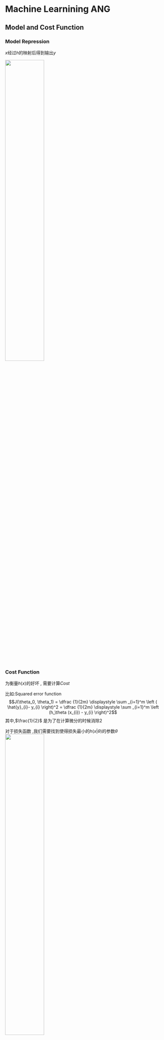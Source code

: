 # Machine Learnining ANG

## Model and Cost Function

### Model Repression

$x$经过$h$的映射后得到输出$y$

<img src="assets/MachineLearniningANG/2018-03-16-16-36-25.png" width = 50%>

### Cost Function

为衡量$h(x)$的好坏 , 需要计算$Cost$

比如:Squared error function
$$J(\theta_0, \theta_1) = \dfrac {1}{2m} \displaystyle \sum _{i=1}^m \left ( \hat{y}_{i}- y_{i} \right)^2 = \dfrac {1}{2m} \displaystyle \sum _{i=1}^m \left (h_\theta (x_{i}) - y_{i} \right)^2$$
其中,$\frac{1}{2}$ 是为了在计算微分的时候消除$2$

对于损失函数 ,我们需要找到使得损失最小的$h(x|\theta)$的参数$\theta$
<img src="assets/MachineLearniningANG/2018-03-16-16-44-12.png" width = 50%>

### Parameter Learning - Gradient Descent

![](assets/MachineLearniningANG/2018-03-16-16-48-55.png)

随机取一个起点 , 要达到cost function最小的点,就需要往值减小的方向走,而值减小最快的方向 , 就是梯度的负方向

$$\theta_j := \theta_j - \alpha \frac{\partial}{\partial \theta_j} J(\theta_0, \theta_1)$$

需要注意 : 所有的参数需要同时更新,因为梯度在参数更新之后会发生变化

![](assets/MachineLearniningANG/2018-03-16-16-51-05.png)

学习率过大的话可能导致波动,而学习率过小则收敛慢

![](assets/MachineLearniningANG/2018-03-16-16-53-29.png)

寻找到的解可能是局部最小值而不是最优解,因为梯度为0(极点)的时候,参数不在变化
$$\theta_1:=\theta_1-\alpha * 0$$

### Feature Scaling

对于不同大小范围的特征 , 在相同的学习速率下 , 范围大的特征可能学习得慢

为了加快学习过程 , 有两种可行的办法

1. feature scaling

    使得特征的范围在1以内

2. mean normalization

    使得特征的均值为0

下面这个公式可以达到上面两种目的
$$x_i := \dfrac{x_i - \mu_i}{s_i}$$
其中,$mu_i$是均值 , $s_i$是标准差

### Polynomial Regression

基于$x_1$产生更多的特征,比如平方 , 立方:
$$h_\theta(x) = \theta_0 + \theta_1 x_1 + \theta_2 x_1^2 + \theta_3 x_1^3 =^{def} \theta_0 + \theta_1 x_1 + \theta_2 x_2 + \theta_3 x_3 $$

> 实际上就是 核技巧
> $$x' = \left ( \begin{array}{c}1 \\ x \\x^2 \end{array} \right )$$

### Normal Equation

目标:
$$minimize \quad J(\theta_0, \theta_1)$$

为求解这个问题:
$$\frac{\partial J}{\partial \theta} = 0$$

有解析解:
$$\theta = (X^T X)^{-1}X^T y$$

和梯度下降的对比:

![](assets/MachineLearniningANG/2018-03-16-22-15-14.png)

$X^TX$可能是非半正定(非满秩)的,可能原因如下:

1. 数据冗余 , 存在两种特别相近的特征
2. 过多的特征 , 即特征数目大于样本数

## classification

We could approach the classification problem ignoring the fact that **y is discrete-valued**, and use our old linear regression algorithm to try to predict y given x. However, it is easy to construct examples where this method **performs very poorly**.

### Hypothesis Representation

$$\begin{array}{rl}
h_\theta(x) &= g(\theta^Tx)\\
z &= \theta^Tx\\
g(x) &= \frac{1}{1 + e^{-z}}
\end{array}$$

label:$y\in \{0 , 1\}$

$h_\theta(x)$ will give us the probability that our output is 1.

$$\begin{align*}& h_\theta(x) = P(y=1 | x ; \theta) = 1 - P(y=0 | x ; \theta) \newline& P(y = 0 | x;\theta) + P(y = 1 | x ; \theta) = 1\end{align*}$$

### Decision Boundary

$$\begin{align*}& h_\theta(x) \geq 0.5 \rightarrow y = 1 \newline& h_\theta(x) < 0.5 \rightarrow y = 0 \newline\end{align*}$$
即
$$\begin{align*}& \theta^T x \geq 0 \Rightarrow y = 1 \newline& \theta^T x < 0 \Rightarrow y = 0 \newline\end{align*}$$

### Cost Function for Logistic regression

$$\begin{align*}& J(\theta) = \dfrac{1}{m} \sum_{i=1}^m \mathrm{Cost}(h_\theta(x^{(i)}),y^{(i)}) \newline & \mathrm{Cost}(h_\theta(x),y) = -\log(h_\theta(x)) \; & \text{if y = 1} \newline & \mathrm{Cost}(h_\theta(x),y) = -\log(1-h_\theta(x)) \; & \text{if y = 0}\end{align*}$$

$$J(\theta) = - \frac{1}{m} \displaystyle \sum_{i=1}^m [y^{(i)}\log (h_\theta (x^{(i)})) + (1 - y^{(i)})\log (1 - h_\theta(x^{(i)}))]$$

矩阵形式:
$$\begin{align*} & h = g(X\theta)\newline & J(\theta) = \frac{1}{m} \cdot \left(-y^{T}\log(h)-(1-y)^{T}\log(1-h)\right) \end{align*}$$

梯度下降:
$$\begin{align*}& Repeat \; \lbrace \newline & \; \theta_j := \theta_j - \alpha \dfrac{\partial}{\partial \theta_j}J(\theta) \newline & \rbrace\end{align*}$$

$$\begin{align*} & Repeat \; \lbrace \newline & \; \theta_j := \theta_j - \frac{\alpha}{m} \sum_{i=1}^m (h_\theta(x^{(i)}) - y^{(i)}) x_j^{(i)} \newline & \rbrace \end{align*}$$

$$\theta := \theta - \frac{\alpha}{m} X^{T} (g(X \theta ) - \vec{y})$$

### Multiclass Classification

#### One-vs-all

$$\begin{align*}& y \in \lbrace0, 1 ... n\rbrace \newline& h_\theta^{(0)}(x) = P(y = 0 | x ; \theta) \newline& h_\theta^{(1)}(x) = P(y = 1 | x ; \theta) \newline& \cdots \newline& h_\theta^{(n)}(x) = P(y = n | x ; \theta) \newline& \mathrm{prediction} = \max_i( h_\theta ^{(i)}(x) )\newline\end{align*}$$

![](assets/MachineLearniningNG/2018-03-21-12-50-43.png)

Train a logistic regression classifier $h_\theta(x)$ for each class￼ to predict the probability that ￼ $￼y = i$￼ ￼.

To make a prediction on a new $x$, pick the class ￼that maximizes $h_\theta(x)$

### Underfitting and Overfitting

Underfitting, or high bias:It is usually caused by a function that is too simple or uses too few features

overfitting, or high variance:It is usually caused by a complicated function that creates a lot of unnecessary curves and angles unrelated to the data.

There are two main options to address the issue of overfitting:

1. Reduce the number of features:
    * Manually select which features to keep.
    * Use a model selection algorithm (studied later in the course).
2. Regularization
    * Keep all the features, but reduce the magnitude of parameters $\theta_j$.
    * Regularization works well when we have a lot of slightly useful features.

#### Regularization

##### Regularized Linear Regression

$$min_\theta\ \dfrac{1}{2m}\  \sum_{i=1}^m (h_\theta(x^{(i)}) - y^{(i)})^2 + \lambda\ \sum_{j=1}^n \theta_j^2$$

We will modify our gradient descent function to separate out θ0 from the rest of the parameters because **we do not want to penalize $\theta_0$.**

$$\begin{align*} & \text{Repeat}\ \lbrace \newline & \ \ \ \ \theta_0 := \theta_0 - \alpha\ \frac{1}{m}\ \sum_{i=1}^m (h_\theta(x^{(i)}) - y^{(i)})x_0^{(i)} \newline & \ \ \ \ \theta_j := \theta_j - \alpha\ \left[ \left( \frac{1}{m}\ \sum_{i=1}^m (h_\theta(x^{(i)}) - y^{(i)})x_j^{(i)} \right) + \frac{\lambda}{m}\theta_j \right] &\ \ \ \ \ \ \ \ \ \ j \in \lbrace 1,2...n\rbrace\newline & \rbrace \end{align*}$$

$$\theta_j := \theta_j(1 - \alpha\frac{\lambda}{m}) - \alpha\frac{1}{m}\sum_{i=1}^m(h_\theta(x^{(i)}) - y^{(i)})x_j^{(i)}$$

Normal Equation:
$$\begin{align*}& \theta = \left( X^TX + \lambda \cdot L \right)^{-1} X^Ty \newline& \text{where}\ \ L = \begin{bmatrix} 0 & & & & \newline & 1 & & & \newline & & 1 & & \newline & & & \ddots & \newline & & & & 1 \newline\end{bmatrix}\end{align*}$$

L is a matrix with **0 at the top** left and 1's down the diagonal, with 0's everywhere else.

##### Regularized Logistic Regression

$$J(\theta) = - \frac{1}{m} \sum_{i=1}^m \large[ y^{(i)}\ \log (h_\theta (x^{(i)})) + (1 - y^{(i)})\ \log (1 - h_\theta(x^{(i)}))\large] + \frac{\lambda}{2m}\sum_{j=1}^n \theta_j^2$$

The second sum $\sum_{j=1}^n \theta_j^2$ means to explicitly **exclude the bias term $\theta_0$**.

## Neural Networks

输入样本(input feature):$x_1 , x_2 , \cdots , x_n$ , n 个神经元

还有一个 **bias unit** , $x_0 \equiv 1$
故总共 n+1个神经元

$$\begin{align*} a_1^{(2)} = g(\Theta_{10}^{(1)}x_0 + \Theta_{11}^{(1)}x_1 + \Theta_{12}^{(1)}x_2 + \Theta_{13}^{(1)}x_3) \newline a_2^{(2)} = g(\Theta_{20}^{(1)}x_0 + \Theta_{21}^{(1)}x_1 + \Theta_{22}^{(1)}x_2 + \Theta_{23}^{(1)}x_3) \newline a_3^{(2)} = g(\Theta_{30}^{(1)}x_0 + \Theta_{31}^{(1)}x_1 + \Theta_{32}^{(1)}x_2 + \Theta_{33}^{(1)}x_3) \newline h_\Theta(x) = a_1^{(3)} = g(\Theta_{10}^{(2)}a_0^{(2)} + \Theta_{11}^{(2)}a_1^{(2)} + \Theta_{12}^{(2)}a_2^{(2)} + \Theta_{13}^{(2)}a_3^{(2)}) \newline \end{align*}$$

### Multiclass Classification in NN

We can define our set of resulting classes as y:
![](assets/MachineLearniningNG/2018-03-31-21-46-35.png)

Each y(i) represents a different image corresponding to either a car, pedestrian, truck, or motorcycle. 

### Cost Function

$$\begin{gather*} J(\Theta) = - \frac{1}{m} \sum_{i=1}^m \sum_{k=1}^K \left[y^{(i)}_k \log ((h_\Theta (x^{(i)}))_k) + (1 - y^{(i)}_k)\log (1 - (h_\Theta(x^{(i)}))_k)\right] + \frac{\lambda}{2m}\sum_{l=1}^{L-1} \sum_{i=1}^{s_l} \sum_{j=1}^{s_{l+1}} ( \Theta_{j,i}^{(l)})^2\end{gather*}$$

* $L$ = total number of layers in the network
* $s_l$ = number of units (not counting bias unit) in layer $l$
* $K$ = number of output units/classes

gradient:
...

### Gradient checking

$$\dfrac{\partial}{\partial\Theta}J(\Theta) \approx \dfrac{J(\Theta + \epsilon) - J(\Theta - \epsilon)}{2\epsilon}$$

With multiple theta matrices, we can approximate the derivative with respect to Θj as follows:

$$\dfrac{\partial}{\partial\Theta_j}J(\Theta) \approx \dfrac{J(\Theta_1, \dots, \Theta_j + \epsilon, \dots, \Theta_n) - J(\Theta_1, \dots, \Theta_j - \epsilon, \dots, \Theta_n)}{2\epsilon}$$

```matlab
epsilon = 1e-4;
for i = 1:n,
  thetaPlus = theta;
  thetaPlus(i) += epsilon;
  thetaMinus = theta;
  thetaMinus(i) -= epsilon;
  gradApprox(i) = (J(thetaPlus) - J(thetaMinus))/(2*epsilon)
end;
```

### Random Initialization

 initialize each $\Theta^{(l)}_{ij}$ to a random value between$[-\epsilon,\epsilon]$

```matlab
If the dimensions of Theta1 is 10x11, Theta2 is 10x11 and Theta3 is 1x11.

Theta1 = rand(10,11) * (2 * INIT_EPSILON) - INIT_EPSILON;
Theta2 = rand(10,11) * (2 * INIT_EPSILON) - INIT_EPSILON;
Theta3 = rand(1,11) * (2 * INIT_EPSILON) - INIT_EPSILON;
```

> Ex4.: One effective strategy for choosing $\epsilon_{init}$ is to base it on the number of units in the network. A  good choice of $\epsilon_{init}$ is  $\epsilon_{init} = \frac{\sqrt 6}{\sqrt{L_{in} + L_{out}}}$ , where $L_{in} = s_l$ and $L_{out} = s_{l + 1}$ are the number of units in the layers adjacent to $\Theta^{l}$.